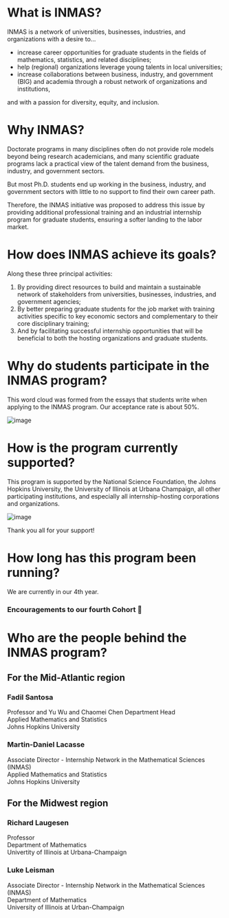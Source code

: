 # What is INMAS?
INMAS is a network of universities, businesses, industries, and organizations with a desire to…

- increase career opportunities for graduate students in the fields of mathematics, statistics, and related disciplines;
- help (regional) organizations leverage young talents in local universities;
- increase collaborations between business, industry, and government (BIG) and academia through a robust network of organizations and institutions,

and with a passion for diversity, equity, and inclusion.

# Why INMAS?
Doctorate programs in many disciplines often do not provide role models beyond being research academicians, and many scientific graduate programs lack a practical view of the talent demand from the business, industry, and government sectors.

But most Ph.D. students end up working in the business, industry, and government sectors with little to no support to find their own career path.

Therefore, the INMAS initiative was proposed to address this issue by providing additional professional training and an industrial internship program for graduate students, ensuring a softer landing to the labor market.

# How does INMAS achieve its goals?
Along these three principal activities:
1) By providing direct resources to build and maintain a sustainable network of stakeholders from universities, businesses, industries, and government agencies;
2) By better preparing graduate students for the job market with training activities specific to key economic sectors and complementary to their core disciplinary training;
3) And by facilitating successful internship opportunities that will be beneficial to both the hosting organizations and graduate students.

# Why do students participate in the INMAS program?
This word cloud was formed from the essays that students write when applying to the INMAS program. Our acceptance rate is about 50%.

![image](https://github.com/INMAS-Math/INMAS-Math/assets/145806327/4eee271e-d847-445f-ab82-3756616082d3)

# How is the program currently supported?
This program is supported by the National Science Foundation, the Johns Hopkins University, the University of Illinois at Urbana Champaign, all other participating institutions, and especially all internship-hosting corporations and organizations.

![image](https://github.com/INMAS-Math/INMAS-Math/assets/145806327/c65e9471-5a5d-4cc3-bba3-324ac30f3102)

Thank you all for your support!

# How long has this program been running?
We are currently in our 4th year.

### Encouragements to our fourth Cohort 👋

# Who are the people behind the INMAS program?
## For the Mid-Atlantic region
### Fadil Santosa
Professor and Yu Wu and Chaomei Chen Department Head
<br> Applied Mathematics and Statistics
<br> Johns Hopkins University

### Martin-Daniel Lacasse
Associate Director - Internship Network in the Mathematical Sciences (INMAS)
<br> Applied Mathematics and Statistics
<br> Johns Hopkins University

## For the Midwest region
### Richard Laugesen
Professor
<br> Department of Mathematics
<br> Univertity of Illinois at Urbana-Champaign

### Luke Leisman
Associate Director - Internship Network in the Mathematical Sciences (INMAS)
<br> Department of Mathematics
<br> University of Illinois at Urban-Champaign


<!--
**INMAS-Math/INMAS-Math** is a ✨ _special_ ✨ repository because its `README.md` (this file) appears on your GitHub profile.

Here are some ideas to get you started:

- 🔭 I’m currently working on ...
- 🌱 I’m currently learning ...
- 👯 I’m looking to collaborate on ...
- 🤔 I’m looking for help with ...
- 💬 Ask me about ...
- 📫 How to reach me: ...
- 😄 Pronouns: ...
- ⚡ Fun fact: ...
-->
